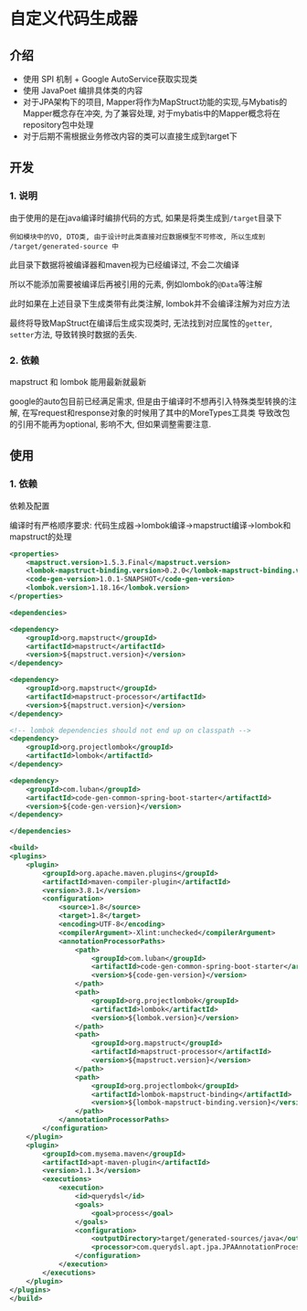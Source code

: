 # 自定义代码生成器

## 介绍

- 使用 SPI 机制 + Google AutoService获取实现类
- 使用 JavaPoet 编排具体类的内容
- 对于JPA架构下的项目, Mapper将作为MapStruct功能的实现,与Mybatis的Mapper概念存在冲突, 为了兼容处理, 对于mybatis中的Mapper概念将在repository包中处理
- 对于后期不需根据业务修改内容的类可以直接生成到target下

## 开发

### 1. 说明
由于使用的是在java编译时编排代码的方式, 如果是将类生成到`/target`目录下

    例如模块中的VO, DTO类, 由于设计时此类直接对应数据模型不可修改, 所以生成到 /target/generated-source 中

此目录下数据将被编译器和maven视为已经编译过, 不会二次编译

所以不能添加需要被编译后再被引用的元素, 例如lombok的`@Data`等注解

此时如果在上述目录下生成类带有此类注解, lombok并不会编译注解为对应方法

最终将导致MapStruct在编译后生成实现类时, 无法找到对应属性的`getter`, `setter`方法, 导致转换时数据的丢失.

### 2. 依赖
mapstruct 和 lombok 能用最新就最新

google的auto包目前已经满足需求, 但是由于编译时不想再引入特殊类型转换的注解, 在写request和response对象的时候用了其中的MoreTypes工具类
导致改包的引用不能再为optional, 影响不大, 但如果调整需要注意.

## 使用

### 1. 依赖

依赖及配置

编译时有严格顺序要求: 代码生成器->lombok编译->mapstruct编译->lombok和mapstruct的处理
```xml
<properties>
    <mapstruct.version>1.5.3.Final</mapstruct.version>
    <lombok-mapstruct-binding.version>0.2.0</lombok-mapstruct-binding.version>
    <code-gen-version>1.0.1-SNAPSHOT</code-gen-version>
    <lombok.version>1.18.16</lombok.version>
</properties>

<dependencies>

<dependency>
    <groupId>org.mapstruct</groupId>
    <artifactId>mapstruct</artifactId>
    <version>${mapstruct.version}</version>
</dependency>

<dependency>
    <groupId>org.mapstruct</groupId>
    <artifactId>mapstruct-processor</artifactId>
    <version>${mapstruct.version}</version>
</dependency>

<!-- lombok dependencies should not end up on classpath -->
<dependency>
    <groupId>org.projectlombok</groupId>
    <artifactId>lombok</artifactId>
</dependency>

<dependency>
    <groupId>com.luban</groupId>
    <artifactId>code-gen-common-spring-boot-starter</artifactId>
    <version>${code-gen-version}</version>
</dependency>

</dependencies>

<build>
<plugins>
    <plugin>
        <groupId>org.apache.maven.plugins</groupId>
        <artifactId>maven-compiler-plugin</artifactId>
        <version>3.8.1</version>
        <configuration>
            <source>1.8</source>
            <target>1.8</target>
            <encoding>UTF-8</encoding>
            <compilerArgument>-Xlint:unchecked</compilerArgument>
            <annotationProcessorPaths>
                <path>
                    <groupId>com.luban</groupId>
                    <artifactId>code-gen-common-spring-boot-starter</artifactId>
                    <version>${code-gen-version}</version>
                </path>
                <path>
                    <groupId>org.projectlombok</groupId>
                    <artifactId>lombok</artifactId>
                    <version>${lombok.version}</version>
                </path>
                <path>
                    <groupId>org.mapstruct</groupId>
                    <artifactId>mapstruct-processor</artifactId>
                    <version>${mapstruct.version}</version>
                </path>
                <path>
                    <groupId>org.projectlombok</groupId>
                    <artifactId>lombok-mapstruct-binding</artifactId>
                    <version>${lombok-mapstruct-binding.version}</version>
                </path>
            </annotationProcessorPaths>
        </configuration>
    </plugin>
    <plugin>
        <groupId>com.mysema.maven</groupId>
        <artifactId>apt-maven-plugin</artifactId>
        <version>1.1.3</version>
        <executions>
            <execution>
                <id>querydsl</id>
                <goals>
                    <goal>process</goal>
                </goals>
                <configuration>
                    <outputDirectory>target/generated-sources/java</outputDirectory>
                    <processor>com.querydsl.apt.jpa.JPAAnnotationProcessor</processor>
                </configuration>
            </execution>
        </executions>
    </plugin>
</plugins>
</build>
```


